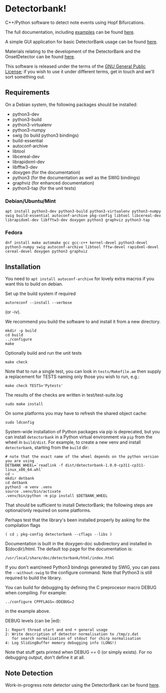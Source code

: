 # Detectorbank!

C++/Python software to detect note events using Hopf Bifurcations.

The full documentation, including [examples](https://keziah55.github.io/DetectorBank/PythonExamples.html) 
can be found [here](https://keziah55.github.io/DetectorBank/).

A simple GUI application for basic DetectorBank usage can be found [here](https://github.com/keziah55/detectorbank-gui).

Materials relating to the development of the DetectorBank and the 
OnsetDetector can be found [here](https://github.com/keziah55/ExtraThesisMaterial).

This software is released under the terms of the 
[GNU General Public License](https://www.gnu.org/licenses/gpl-3.0.en.html);
if you wish to use it under different terms, get in touch and we'll sort 
something out.

## Requirements

On a Debian system, the following packages should be installed:

* python3-dev
* python3-build
* python3-virtualenv
* python3-numpy
* swig (to build python3 bindings)
* build-essential
* autoconf-archive
* libtool
* libcereal-dev
* librapidxml-dev
* libfftw3-dev
* doxygen (for the documentation)
* python3 (for the documentation as well as the SWIG bindings)
* graphviz (for enhanced documentation)
* python3-tap (for the unit tests)

### Debian/Ubuntu/Mint

```
apt install python3-dev python3-build python3-virtualenv python3-numpy swig build-essential autoconf-archive pkg-config libtool libcereal-dev librapidxml-dev libfftw3-dev doxygen python3 graphviz python3-tap
```

### Fedora

```
dnf install make automake gcc gcc-c++ kernel-devel python3-devel python3-numpy swig autoconf-archive libtool fftw-devel rapidxml-devel cereal-devel doxygen python3 graphviz
```

## Installation

You need to `apt install autoconf-archive` for lovely
extra macros if you want this to build on debian.

Set up the build system if required

```
autoreconf --install --verbose
```

(or -iv).

We recommend you build the software to and install it from
a new directory.

```
mkdir -p build
cd build
../configure
make
```

Optionally build and run the unit tests

```
make check
```

Note that to run a single test, you can look in `tests/Makefile.am` then supply a replacement for TESTS naming
only those you wish to run, e.g.:

```
make check TESTS='Pytests'
```

The results of the checks are written in test/test-suite.log

```
sudo make install
```

On some platforms you may have to refresh the shared object cache:

```
sudo ldconfig
```

System-wide installation of Python packages via pip is deprecated, but you 
can install `detectorbank` in a Python virtual environment via `pip` from 
the wheel in `build/dist`. 
For example, to create a new venv and install `detectorbank`, starting from the `build` dir:
```
# note that the exact name of the wheel depends on the python version you are using
DETBANK_WHEEL=`readlink -f dist/detectorbank-1.0.0-cp311-cp311-linux_x86_64.whl`
cd ~
mkdir detbank
cd detbank
python3 -m venv .venv
source .venv/bin/activate
.venv/bin/python -m pip install $DETBANK_WHEEL
```

That should be sufficient to install DetectorBank; the following steps are 
optional/only required on some platforms.

Perhaps test that the library's been installed properly by asking
for the compilation flags

```
( cd ; pkg-config detectorbank --cflags --libs )
```

Documentation is built in the doxygen-doc subdirectory and installed
in $(docdir)/html. The default top page for the documentation is:

```
/usr/local/share/doc/detectorbank/html/index.html
```

If you don't want/need Python3 bindings generated by SWIG, you can
pass the `--without-swig` to the configure command. Note that Python3
is still required to build the library.

You can build for debugging by defining the C preprocesor macro DEBUG when
compiling. For example:

```
../configure CPPFLAGS=-DDEBUG=2
```

in the example above.

DEBUG levels (can be |ed):

    1: Report thread start and end + general usage
    2: Write description of detector normalisation to /tmp/z.dat
       for search normalisation of stdout for chirp normalisation
    4: Log SlidingBuffer memory debugging info (LONG!)

Note that stuff gets printed when DEBUG == 0 (or simply exists).
For no debugging output, don't define it at all.

## Note Detection

Work-in-progress note detector using the DetectorBank can be found [here](https://github.com/keziah55/NoteDetector).
